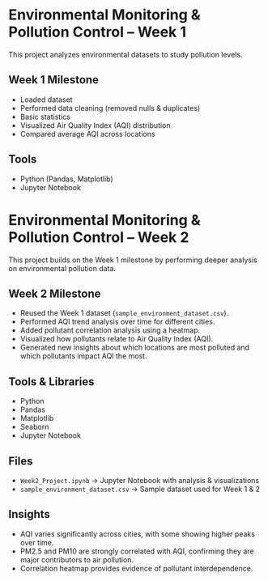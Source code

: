# Environmental Monitoring & Pollution Control – Week 1

This project analyzes environmental datasets to study pollution levels.

## Week 1 Milestone
- Loaded dataset
- Performed data cleaning (removed nulls & duplicates)
- Basic statistics
- Visualized Air Quality Index (AQI) distribution
- Compared average AQI across locations

## Tools
- Python (Pandas, Matplotlib)
- Jupyter Notebook


# Environmental Monitoring & Pollution Control – Week 2

This project builds on the Week 1 milestone by performing deeper analysis on environmental pollution data.

## Week 2 Milestone
- Reused the Week 1 dataset (`sample_environment_dataset.csv`).
- Performed AQI trend analysis over time for different cities.
- Added pollutant correlation analysis using a heatmap.
- Visualized how pollutants relate to Air Quality Index (AQI).
- Generated new insights about which locations are most polluted and which pollutants impact AQI the most.

## Tools & Libraries
- Python
- Pandas
- Matplotlib
- Seaborn
- Jupyter Notebook

## Files
- `Week2_Project.ipynb` → Jupyter Notebook with analysis & visualizations
- `sample_environment_dataset.csv` → Sample dataset used for Week 1 & 2

## Insights
- AQI varies significantly across cities, with some showing higher peaks over time.
- PM2.5 and PM10 are strongly correlated with AQI, confirming they are major contributors to air pollution.
- Correlation heatmap provides evidence of pollutant interdependence.
